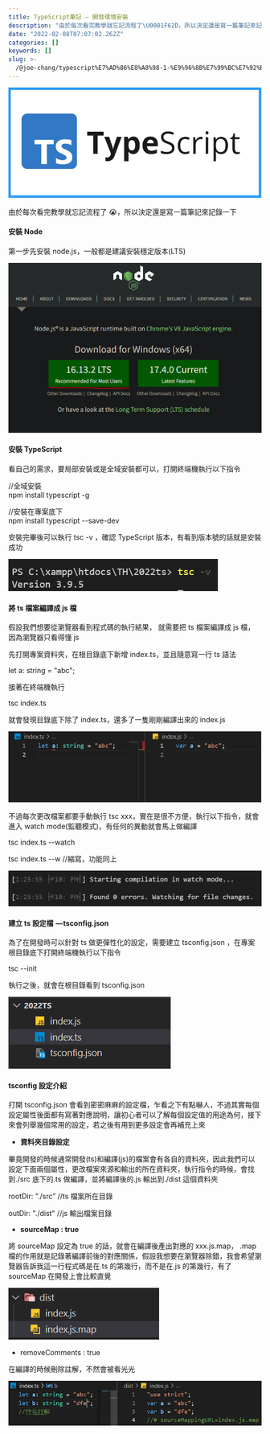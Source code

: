 ```yaml
---
title: TypeScript筆記 — 開發環境安裝
description: "由於每次看完教學就忘記流程了\U0001F62D，所以決定還是寫一篇筆記來記錄一下"
date: "2022-02-08T07:07:02.262Z"
categories: []
keywords: []
slug: >-
  /@joe-chang/typescript%E7%AD%86%E8%A8%98-1-%E9%96%8B%E7%99%BC%E7%92%B0%E5%A2%83%E5%AE%89%E8%A3%9D-f951807c4867
---
```


![](/img/1__CHwKgRkJhLb7FUj6Fv8d5A.png)

由於每次看完教學就忘記流程了 😭，所以決定還是寫一篇筆記來記錄一下

#### 安裝 Node

第一步先安裝 node.js，一般都是建議安裝穩定版本(LTS)

![](/img/1__H5XJWMQiYE7qnG6OJGKiqA.png)

#### 安裝 TypeScript

看自己的需求，要局部安裝或是全域安裝都可以，打開終端機執行以下指令

//全域安裝  
npm install typescript -g

//安裝在專案底下  
npm install typescript --save-dev

安裝完畢後可以執行 tsc -v ，確認 TypeScript 版本，有看到版本號的話就是安裝成功

![](/img/1__12Q3BghfLiTubxArTBdPpA.png)

#### 將 ts 檔案編譯成 js 檔

假設我們想要從瀏覽器看到程式碼的執行結果， 就需要把 ts 檔案編譯成 js 檔，因為瀏覽器只看得懂 js

先打開專案資料夾，在根目錄底下新增 index.ts，並且隨意寫一行 ts 語法

let a: string = "abc";

接著在終端機執行

tsc index.ts

就會發現目錄底下除了 index.ts，還多了一隻剛剛編譯出來的 index.js

![](/img/1__2ZHVgSMA1IsuiA7B7__6Mww.png)

不過每次更改檔案都要手動執行 tsc xxx，實在是很不方便，執行以下指令，就會進入 watch mode(監聽模式)，有任何的異動就會馬上做編譯

tsc index.ts --watch

tsc index.ts --w //縮寫，功能同上

![](/img/1__XwuXyWxf8FE6D6aPpRWDXQ.png)

#### 建立 ts 設定檔  — tsconfig.json

為了在開發時可以針對 ts 做更彈性化的設定，需要建立 tsconfig.json ，在專案根目錄底下打開終端機執行以下指令

tsc --init

執行之後，就會在根目錄看到 tsconfig.json

![](/img/1__jHl88koSFmR7vjYn0iqifw.png)

#### tsconfig 設定介紹

打開 tsconfig.json 會看到密密麻麻的設定檔，乍看之下有點嚇人，不過其實每個設定屬性後面都有寫著對應說明，讓初心者可以了解每個設定值的用途為何，接下來會列舉幾個常用的設定，若之後有用到更多設定會再補充上來

- **資料夾目錄設定**

畢竟開發的時候通常開發(ts)和編譯(js)的檔案會有各自的資料夾，因此我們可以設定下面兩個屬性，更改檔案來源和輸出的所在資料夾，執行指令的時候，會找到./src 底下的.ts 做編譯，並將編譯後的.js 輸出到./dist 這個資料夾

rootDir: "./src” //ts 檔案所在目錄

outDir: "./dist" //js 輸出檔案目錄

- **sourceMap : true**

將 sourceMap 設定為 true 的話，就會在編譯後產出對應的 xxx.js.map， .map 檔的作用就是記錄著編譯前後的對應關係，假設我想要在瀏覽器除錯，我會希望瀏覽器告訴我這一行程式碼是在.ts 的第幾行，而不是在.js 的第幾行，有了 sourceMap 在開發上會比較直覺

![](/img/1__sISDTnFJZ9exEM3IHXph0w.png)

- removeComments : true

在編譯的時候刪除註解，不然會被看光光

![](/img/1__YYPAP7b43h1ySix06c27Ew.png)
